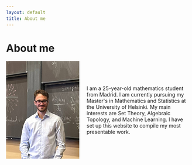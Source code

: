 ```yaml
---
layout: default
title: About me
---
```


# About me

<div style="display: flex; align-items: center; gap: 20px;">
  <img src="/assets/images/me.jpg" alt="My photo" style="width:200px;">
  <div>
    I am a 25-year-old mathematics student from Madrid. I am currently pursuing my Master's in Mathematics and Statistics at the University of Helsinki. My main interests are Set Theory, Algebraic Topology, and Machine Learning. I have set up this website to compile my most presentable work.
  </div>
</div>